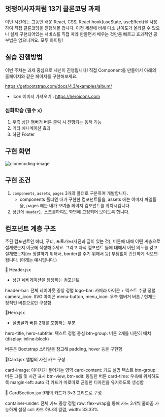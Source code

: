 ## 멋쟁이사자처럼 13기 클론코딩 과제

이번 시간에는 그동안 배운 React, CSS, React hook(useState, useEffect)을 사용하여 직접 클론코딩을 진행해볼 겁니다.
이전 세션에 비해 다소 난이도가 올라갈 수 있으나 실제 구현되어있는 서비스를 직접 따라 만들면서 배우는 것만큼 빠르고 효과적인 공부법은 없으니까요.
모두 화이팅!

## 실습 진행방법

이번 주차는 과제 중심으로 세션이 진행됩니다!
직접 Component를 만들어서 아래의 홈페이지와 같은 페이지를 구현해보세요.

https://getbootstrap.com/docs/4.3/examples/album/

- Icon 이미지 가져오기 : https://heroicons.com

### 심화학습 (필수 x)

1. 우측 상단 햄버거 버튼 클릭 시 진행되는 동적 기능
2. 기타 애니메이션 효과
3. 하단 Footer

## 구현 화면
![clonecoding-image](https://github.com/user-attachments/assets/0a072b87-bcdf-4363-8558-ac1c2de73477)

## 구현 조건

1. `components`, `assets`, `pages` 3개의 폴더로 구분하여 개발합니다.
   - components 폴더엔 내가 구현한 컴포넌트들을, assets 에는 이미지 파일들을, pages 에는 내가 보여줄 페이지 컴포넌트를 위치시킵니다.
2. 상단에 `Header`는 스크롤하여도 화면에 고정되어 보이도록 합니다.

## 컴포넌트 계층 구조

주된 컴포넌트인 헤더, 푸터, 포토카드(사진과 글이 있는 것), 버튼에 대해 어떤 계층으로 설계했는지 이곳에 작성해주세요. 그리고 자식 컴포넌트 들에 대해서 어떤 의도를 갖고 설계했는지(ex 정렬하기 위해서, border를 주기 위해서 등) 부담없이 간단하게 적으면 됩니다. (아래는 예시입니다.)

📌 Header.jsx
- 상단 네비게이션을 담당하는 컴포넌트

header-bar: 전체 레이아웃 중앙 정렬
logo-bar: 카메라 아이콘 + 텍스트 수평 정렬
camera_icon: SVG 아이콘
menu-button, menu_icon: 우측 햄버거 버튼 / 현재는 정적인 버튼으로만 구성함

📌Hero.jsx
- 설명글과 버튼 2개를 포함하는 부분

hero-title, hero-subtitle: 텍스트 정렬 중심
btn-group: 버튼 2개를 나란히 배치 (display: inline-block)

버튼은 Bootstrap 스타일을 참고해 padding, hover 등을 구현함

📌Card.jsx
앨범의 사진 카드 구성 

card-image: 이미지가 들어가는 영역
card-content: 카드 설명 텍스트
btn-group: 버튼 그룹 및 시간 표시
btn-view, btn-edit: 동일한 버튼
card-time: 우측에 위치하도록 margin-left: auto
각 카드가 따로따로 균일한 디자인을 유지하도록 생성함

📌 CardSection.jsx
9개의 카드가 3×3 그리드로 구성

container-under: 전체 카드  중앙 정렬
row: flex-wrap을 통해 카드 3개씩 줄바꿈 가능하게 설정
col: 카드 하나의 컬럼, width: 33.33%

